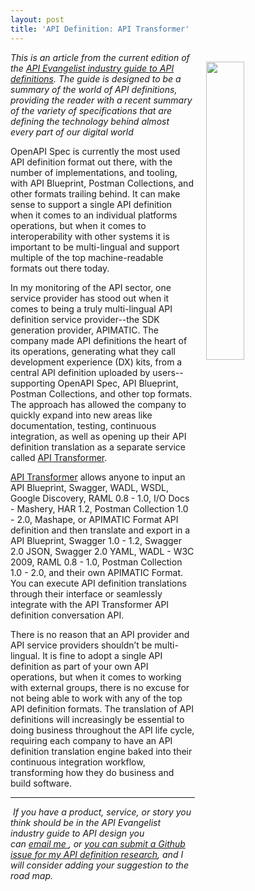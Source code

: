 ```yaml
---
layout: post
title: 'API Definition: API Transformer'
---
```

<p><img style="padding: 15px;" src="http://kinlane-productions.s3.amazonaws.com/api_evangelist_site/blog/api_definitions_apitransfomer_screenshot.png" alt="" width="35%" align="right" /></p>
<p class="p1"><em>This is an article from the current edition of the&nbsp;<a href="http://definitions.apievangelist.com/guide/">API Evangelist industry guide to API definitions</a>. The guide is designed to be a summary of the world of API definitions, providing the reader with a recent summary of the variety of specifications that are defining the technology behind almost every part of our digital world</em></p>
<p class="p1">OpenAPI Spec is currently the most used API definition format out there, with the number of implementations, and tooling, with API Blueprint, Postman Collections, and other formats trailing behind. It can make sense to support a single API definition when it comes to an individual platforms operations, but when it comes to interoperability with other systems it is important to be multi-lingual and support multiple of the top machine-readable formats out there today.</p>
<p class="p1">In my monitoring of the API sector, one service provider has stood out when it comes to being a truly multi-lingual API definition service provider--the SDK generation provider, APIMATIC. The company made API definitions the heart of its operations, generating what they call development experience (DX) kits, from a central API definition uploaded by users--supporting OpenAPI Spec, API Blueprint, Postman Collections, and other top formats. The approach has allowed the company to quickly expand into new areas like documentation, testing, continuous integration, as well as opening up their API definition translation as a separate service called <a href="https://apimatic.io/transformer">API Transformer</a>.</p>
<p class="p1"><a href="https://apimatic.io/transformer">API Transformer</a> allows anyone to input an API Blueprint, Swagger, WADL, WSDL, Google Discovery, RAML 0.8 - 1.0, I/O Docs - Mashery, HAR 1.2, Postman Collection 1.0 - 2.0, Mashape, or APIMATIC Format API definition and then translate and export in a&nbsp; API Blueprint, Swagger 1.0 - 1.2, Swagger 2.0 JSON, Swagger 2.0 YAML, WADL - W3C 2009, RAML 0.8 - 1.0, Postman Collection 1.0 - 2.0, and their own APIMATIC Format. You can execute API definition translations through their interface or seamlessly integrate with the API Transformer API definition conversation API.</p>
<p class="p1">There is no reason that an API provider and API service providers shouldn&rsquo;t be multi-lingual. It is fine to adopt a single API definition as part of your own API operations, but when it comes to working with external groups, there is no excuse for not being able to work with any of the top API definition formats. The translation of API definitions will increasingly be essential to doing business throughout the API life cycle, requiring each company to have an API definition translation engine baked into their continuous integration workflow, transforming how they do business and build software.</p>
<hr />
<p>&nbsp;<em>If you have a product, service, or story you think should be in the API Evangelist industry guide to API design you can&nbsp;<a href="mailto: kin@apievangelist.com">email&nbsp;me&nbsp;</a>,&nbsp;or&nbsp;<a href="https://github.com/api-evangelist/definitions/issues">you can submit a Github issue for my API definition research</a>, and I will consider adding your suggestion to the road map.</em></p>